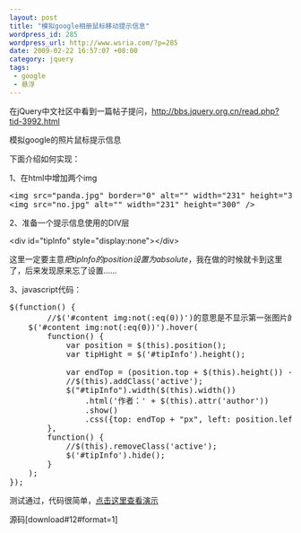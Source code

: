 ```yaml
--- 
layout: post
title: "模拟google相册鼠标移动提示信息"
wordpress_id: 285
wordpress_url: http://www.wsria.com/?p=285
date: 2009-02-22 16:57:07 +08:00
category: jquery
tags: 
 - google
 - 悬浮
---
```

在jQuery中文社区中看到一篇帖子提问，<a href="http://bbs.jquery.org.cn/read.php?tid-3992.html" target="_blank">http://bbs.jquery.org.cn/read.php?tid-3992.html</a>

模拟google的照片鼠标提示信息

下面介绍如何实现：

1、在html中增加两个img
<pre>&lt;img src="panda.jpg" border="0" alt="" width="231" height="300" /&gt;
&lt;img src="no.jpg" alt="" width="231" height="300" /&gt;</pre>
2、准备一个提示信息使用的DIV层

&lt;div id="tipInfo" style="display:none"&gt;&lt;/div&gt;

<!--more-->

这里一定要主意<em>把tipInfo的position设置为absolute</em>，我在做的时候就卡到这里了，后来发现原来忘了设置……

3、javascript代码：
<pre class="brush: js">$(function() {
        //$('#content img:not(:eq(0))')的意思是不显示第一张图片的信息
	$('#content img:not(:eq(0))').hover(
		function() {
			var position = $(this).position();
			var tipHight = $('#tipInfo').height();

			var endTop = (position.top + $(this).height()) - tipHight;
			//$(this).addClass('active');
			$("#tipInfo").width($(this).width())
				.html('作者：' + $(this).attr('author'))
				.show()
				.css({top: endTop + "px", left: position.left + "px"});
		},
		function() {
			//$(this).removeClass('active');
			$('#tipInfo').hide();
		}
	);
});</pre>
测试通过，代码很简单，<a href="http://www.kafeitu.me/demo/imgtip/index.html" target="_blank">点击这里查看演示</a>

源码[download#12#format=1]
